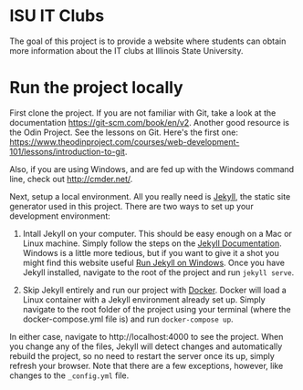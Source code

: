 # ISU IT Clubs

The goal of this project is to provide a website where students can obtain more information about the IT clubs at Illinois State University. 

# Run the project locally

First clone the project. If you are not familiar with Git, take a look at the documentation https://git-scm.com/book/en/v2. Another good resource is the Odin Project. See the lessons on Git. Here's the first one: https://www.theodinproject.com/courses/web-development-101/lessons/introduction-to-git.

Also, if you are using Windows, and are fed up with the Windows command line, check out http://cmder.net/.

Next, setup a local environment. All you really need is [Jekyll](https://jekyllrb.com/), the static site generator used in this project. There are two ways to set up your development environment:

1. Intall Jekyll on your computer. This should be easy enough on a Mac or Linux machine. Simply follow the steps on the [Jekyll Documentation](https://jekyllrb.com/docs/installation/). Windows is a little more tedious, but if you want to give it a shot you might find this website useful [Run Jekyll on Windows](http://jekyll-windows.juthilo.com/). Once you have Jekyll installed, navigate to the root of the project and run `jekyll serve`.

2. Skip Jekyll entirely and run our project with [Docker](https://www.docker.com/). Docker will load a Linux container with a Jekyll environment already set up. Simply navigate to the root folder of the project using your terminal (where the docker-compose.yml file is) and run `docker-compose up`.

In either case, navigate to http://localhost:4000 to see the project. When you change any of the files, Jekyll will detect changes and automatically rebuild the project, so no need to restart the server once its up, simply refresh your browser. Note that there are a few exceptions, however, like changes to the `_config.yml` file. 